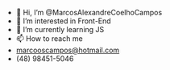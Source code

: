 - 👋 Hi, I’m @MarcosAlexandreCoelhoCampos
- 👀 I’m interested in Front-End
- 🌱 I’m currently learning JS
- 📫 How to reach me 
- marcooscampos@hotmail.com
- (48) 98451-5046

<!---
MarcosAlexandreCoelhoCampos/MarcosAlexandreCoelhoCampos is a ✨ special ✨ repository because its `README.md` (this file) appears on your GitHub profile.
You can click the Preview link to take a look at your changes.
--->
